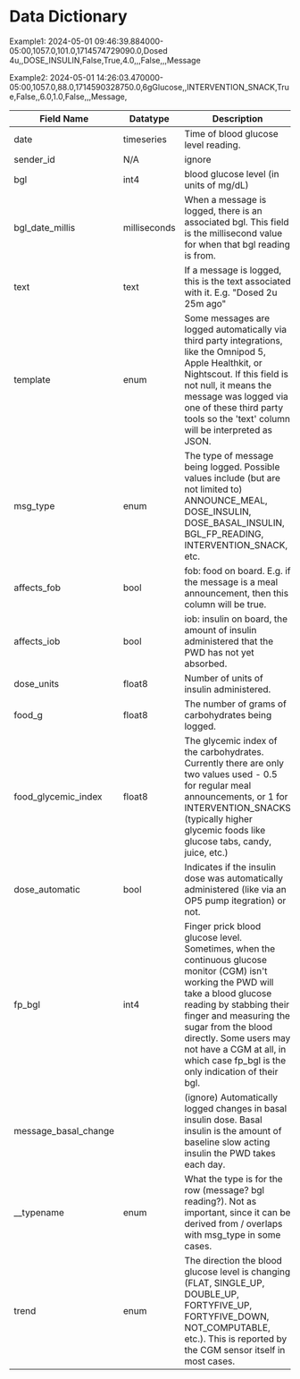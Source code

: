 # Data Dictionary

Example1: 2024-05-01 09:46:39.884000-05:00,1057.0,101.0,1714574729090.0,Dosed 4u,,DOSE_INSULIN,False,True,4.0,,,False,,,Message

Example2: 2024-05-01 14:26:03.470000-05:00,1057.0,88.0,1714590328750.0,6gGlucose,,INTERVENTION_SNACK,True,False,,6.0,1.0,False,,,Message,

| Field Name | Datatype | Description |
| -------- | ------- | ------- |
|  date | timeseries | Time of blood glucose level reading. |
| sender_id | N/A | ignore |
| bgl | int4 | blood glucose level (in units of mg/dL) |
| bgl_date_millis | milliseconds | When a message is logged, there is an associated bgl. This field is the millisecond value for when that bgl reading is from. |
| text | text | If a message is logged, this is the text associated with it. E.g. "Dosed 2u 25m ago" |
| template | enum | Some messages are logged automatically via third party integrations, like the Omnipod 5, Apple Healthkit, or Nightscout. If this field is not null, it means the message was logged via one of these third party tools so the 'text' column will be interpreted as JSON. |
| msg_type | enum | The type of message being logged. Possible values include (but are not limited to) ANNOUNCE_MEAL, DOSE_INSULIN, DOSE_BASAL_INSULIN, BGL_FP_READING, INTERVENTION_SNACK, etc. |
| affects_fob | bool | fob: food on board. E.g. if the message is a meal announcement, then this column will be true. |
| affects_iob | bool | iob: insulin on board, the amount of insulin administered that the PWD has not yet absorbed. |
| dose_units | float8 | Number of units of insulin administered. |
| food_g | float8 | The number of grams of carbohydrates being logged. |
| food_glycemic_index | float8 | The glycemic index of the carbohydrates. Currently there are only two values used - 0.5 for regular meal announcements, or 1 for INTERVENTION_SNACKS (typically higher glycemic foods like glucose tabs, candy, juice, etc.) |
| dose_automatic | bool | Indicates if the insulin dose was automatically administered (like via an OP5 pump itegration) or not. |
| fp_bgl | int4 | Finger prick blood glucose level. Sometimes, when the continuous glucose monitor (CGM) isn't working the PWD will take a blood glucose reading by stabbing their finger and measuring the sugar from the blood directly. Some users may not have a CGM at all, in which case fp_bgl is the only indication of their bgl. |
| message_basal_change |  | (ignore) Automatically logged changes in basal insulin dose. Basal insulin is the amount of baseline slow acting insulin the PWD takes each day. |
| __typename | enum | What the type is for the row (message? bgl reading?). Not as important, since it can be derived from / overlaps with msg_type in some cases. |
| trend | enum | The direction the blood glucose level is changing (FLAT, SINGLE_UP, DOUBLE_UP, FORTYFIVE_UP, FORTYFIVE_DOWN, NOT_COMPUTABLE, etc.). This is reported by the CGM sensor itself in most cases. |
